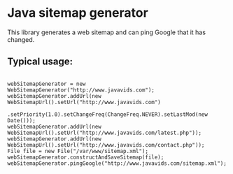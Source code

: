 <h1>Java sitemap generator</h1>

<p>This library generates a web sitemap and can ping Google that it has changed.</p>

<h2>Typical usage:</h2>

<pre>
<code>
webSitemapGenerator = new WebSitemapGenerator("http://www.javavids.com");
webSitemapGenerator.addUrl(new WebSitemapUrl().setUrl("http://www.javavids.com")
                   .setPriority(1.0).setChangeFreq(ChangeFreq.NEVER).setLastMod(new Date()));
webSitemapGenerator.addUrl(new WebSitemapUrl().setUrl("http://www.javavids.com/latest.php"));
webSitemapGenerator.addUrl(new WebSitemapUrl().setUrl("http://www.javavids.com/contact.php"));
File file = new File("/var/www/sitemap.xml");
webSitemapGenerator.constructAndSaveSitemap(file);
webSitemapGenerator.pingGoogle("http://www.javavids.com/sitemap.xml");
</code>
</pre>
